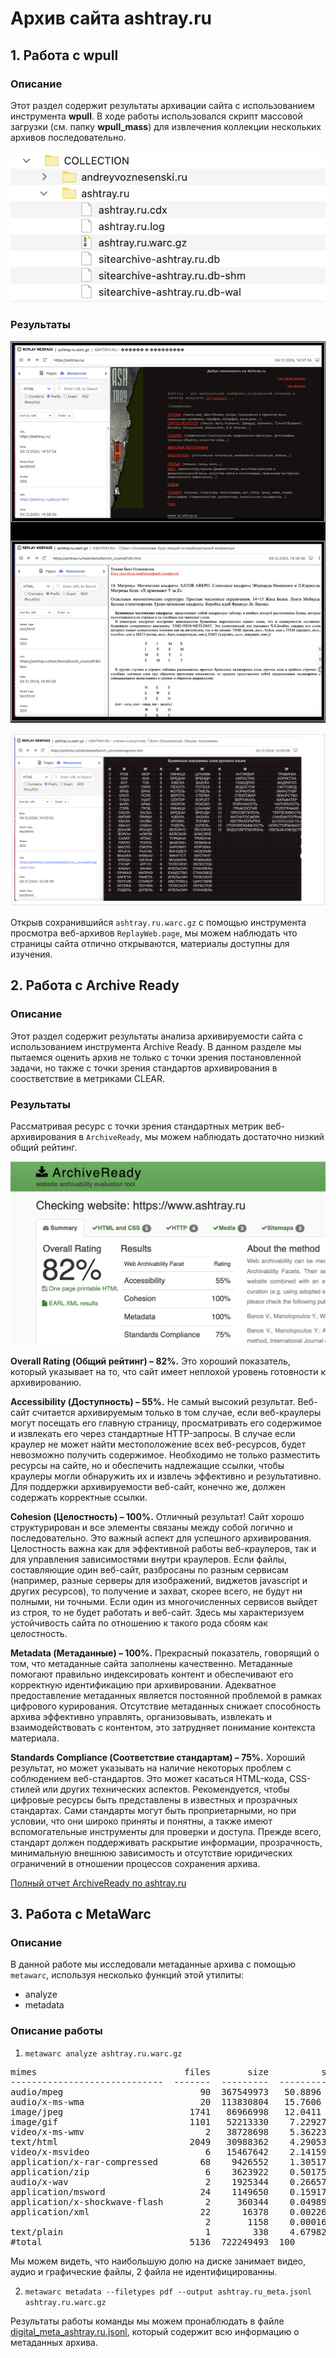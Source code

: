 # Архив сайта ashtray.ru

## 1. Работа с wpull

### Описание

Этот раздел содержит результаты архивации сайта с использованием инструмента **wpull**.
В ходе работы использовался скрипт массовой загрузки (см. папку **wpull_mass**) для извлечения коллекции нескольких архивов последовательно. 

[![Результаты загрузки wpull](./ashtray.ru.png)](./ashtray.ru.png)

### Результаты

[![Результаты replaywebpage 1](./replaywebpage_ashtray_1.png)](./replaywebpage_ashtray_1.png)

[![Результаты replaywebpage 2](./replaywebpage_ashtray_2.png)](./replaywebpage_ashtray_2.png)

Открыв сохранившийся `ashtray.ru.warc.gz` с помощью инструмента просмотра веб-архивов `ReplayWeb.page`, мы можем наблюдать что страницы сайта отлично открываются, материалы доступны для изучения.


## 2. Работа с Archive Ready

### Описание

Этот раздел содержит результаты анализа архивируемости сайта с использованием инструмента Archive Ready. В данном разделе мы пытаемся оценить архив не только с точки зрения постановленной задачи, но также с точки зрения стандартов архивирования в соостветствие в метриками CLEAR.

### Результаты

Рассматривая ресурс с точки зрения стандартных метрик веб-архивирования в `ArchiveReady`, мы можем наблюдать достаточно низкий общий рейтинг.

[![Результаты анализа CLEAR](./AR_ashtray.ru.png)](./AR_ashtray.ru.png)

**Overall Rating (Общий рейтинг) – 82%.** Это хороший показатель, который указывает на то, что сайт имеет неплохой уровень готовности к архивированию.

**Accessibility (Доступность) – 55%.** Не самый высокий результат. Веб-сайт считается архивируемым только в том случае, если веб-краулеры могут посещать его главную страницу, просматривать его содержимое и извлекать его через стандартные HTTP-запросы. В случае если краулер не может найти местоположение всех веб-ресурсов, будет невозможно получить содержимое. Необходимо не только разместить ресурсы на сайте, но и обеспечить надлежащие ссылки, чтобы краулеры могли обнаружить их и извлечь эффективно и результативно. Для поддержки архивируемости веб-сайт, конечно же, должен содержать корректные ссылки.

**Cohesion (Целостность) – 100%.** Отличный результат! Сайт хорошо структурирован и все элементы связаны между собой логично и последовательно. Это важный аспект для успешного архивирования. Целостность важна как для эффективной работы веб-краулеров, так и для управления зависимостями внутри краулеров. Если файлы, составляющие один веб-сайт, разбросаны по разным сервисам (например, разные серверы для изображений, виджетов javascript и других ресурсов), то получение и захват, скорее всего, не будут ни полными, ни точными. Если один из многочисленных сервисов выйдет из строя, то не будет работать и веб-сайт. Здесь мы характеризуем устойчивость сайта по отношению к такого рода сбоям как целостность.

**Metadata (Метаданные) – 100%.** Прекрасный показатель, говорящий о том, что метаданные сайта заполнены качественно. Метаданные помогают правильно индексировать контент и обеспечивают его корректную идентификацию при архивировании. Адекватное предоставление метаданных является постоянной проблемой в рамках цифрового курирования. Отсутствие метаданных снижает способность архива эффективно управлять, организовывать, извлекать и взаимодействовать с контентом, это затрудняет понимание контекста материала.

**Standards Compliance (Соответствие стандартам) – 75%.** Хороший результат, но может указывать на наличие некоторых проблем с соблюдением веб-стандартов. Это может касаться HTML-кода, CSS-стилей или других технических аспектов. Рекомендуется, чтобы цифровые ресурсы быть представлены в известных и прозрачных стандартах. Сами стандарты могут быть проприетарными, но при условии, что они широко приняты и понятны, а также имеют вспомогательные инструменты для проверки и доступа. Прежде всего, стандарт должен поддерживать раскрытие информации, прозрачность, минимальную внешнюю зависимость и отсутствие юридических ограничений в отношении процессов сохранения архива.


[Полный отчет ArchiveReady по ashtray.ru](./AR_ashtray.ru.pdf)


## 3. Работа с MetaWarc

### Описание


В данной работе мы исследовали метаданные архива с помощью `metawarc`, используя несколько функций этой утилиты:
- analyze
- metadata


### Описание работы

1. `metawarc analyze ashtray.ru.warc.gz`
<pre>
mimes                            files       size          share
-----------------------------  -------  ---------  -------------
audio/mpeg                          90  367549973   50.8896
audio/x-ms-wma                      20  113830804   15.7606
image/jpeg                        1741   86966998   12.0411
image/gif                         1101   52213330    7.22927
video/x-ms-wmv                       2   38728698    5.36223
text/html                         2049   30988362    4.29053
video/x-msvideo                      6   15467642    2.14159
application/x-rar-compressed        68    9426552    1.30517
application/zip                      6    3623922    0.501755
audio/x-wav                          2    1925344    0.266576
application/msword                  24    1149650    0.159176
application/x-shockwave-flash        2     360344    0.0498919
application/xml                     22      16378    0.00226764
                                     2       1158    0.000160332
text/plain                           1        338    4.67982e-05
#total                            5136  722249493  100
</pre>

Мы можем видеть, что наибольшую долю на диске занимает видео, аудио и графические файлы, 2 файла не идентифицированны. 

2. `metawarc metadata --filetypes pdf --output ashtray.ru_meta.jsonl ashtray.ru.warc.gz`

Результаты работы команды мы можем пронаблюдать в файле [digital_meta_ashtray.ru.jsonl](./digital_meta_ashtray.ru.jsonl), который содержит всю информацию о метаданных архива.


